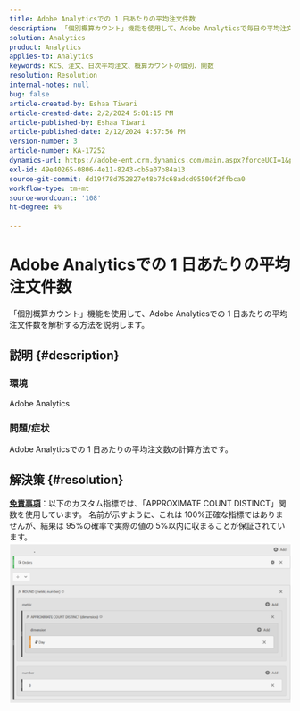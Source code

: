 ```yaml
---
title: Adobe Analyticsでの 1 日あたりの平均注文件数
description: 「個別概算カウント」機能を使用して、Adobe Analyticsで毎日の平均注文件数を計算する方法を説明します。
solution: Analytics
product: Analytics
applies-to: Analytics
keywords: KCS、注文、日次平均注文、概算カウントの個別、関数
resolution: Resolution
internal-notes: null
bug: false
article-created-by: Eshaa Tiwari
article-created-date: 2/2/2024 5:01:15 PM
article-published-by: Eshaa Tiwari
article-published-date: 2/12/2024 4:57:56 PM
version-number: 3
article-number: KA-17252
dynamics-url: https://adobe-ent.crm.dynamics.com/main.aspx?forceUCI=1&pagetype=entityrecord&etn=knowledgearticle&id=9ac69aaa-ecc1-ee11-9079-6045bd006268
exl-id: 49e40265-0806-4e11-8243-cb5a07b84a13
source-git-commit: dd19f78d752827e48b7dc68adcd95500f2ffbca0
workflow-type: tm+mt
source-wordcount: '108'
ht-degree: 4%

---
```


# Adobe Analyticsでの 1 日あたりの平均注文件数


「個別概算カウント」機能を使用して、Adobe Analyticsでの 1 日あたりの平均注文件数を解析する方法を説明します。

## 説明 {#description}


### 環境

Adobe Analytics

### 問題/症状

Adobe Analyticsでの 1 日あたりの平均注文数の計算方法です。


## 解決策 {#resolution}


<u><b>免責事項</b></u>：以下のカスタム指標では、「APPROXIMATE COUNT DISTINCT」関数を使用しています。 名前が示すように、これは 100%正確な指標ではありませんが、結果は 95%の確率で実際の値の 5%以内に収まることが保証されています。
![](assets/62d446f9-58c7-ee11-9079-6045bd0067ea.png)
